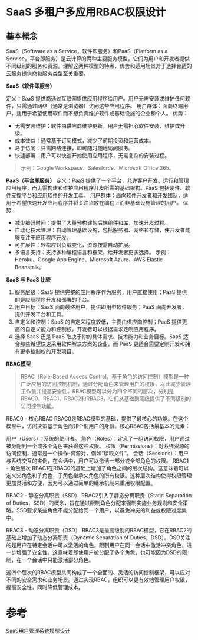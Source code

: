 # SaaS 多租户多应用RBAC权限设计

## 基本概念
SaaS（Software as a Service，软件即服务）和PaaS（Platform as a Service，平台即服务）是云计算的两种主要服务模型，它们为用户和开发者提供不同级别的服务和资源。理解这两种模型的特点、优势和适用场景对于选择合适的云服务提供商和服务类型至关重要。

**SaaS（软件即服务）**

定义：SaaS 提供商通过互联网提供应用程序给用户。用户无需安装或维护任何软件，只需通过网络（通常是浏览器）访问这些应用程序。
用户群体：面向终端用户，适用于希望使用软件而不想负责维护软件或基础设施的企业和个人。
优势：
* 无需安装维护：软件由供应商维护更新，用户无需担心软件安装、维护或升级。
* 成本效益：通常基于订阅模式，减少了前期投资和运营成本。
* 易于访问：只需网络连接，即可随时随地访问服务。
* 快速部署：用户可以快速开始使用应用程序，无需复杂的安装过程。
> 示例：Google Workspace、Salesforce、Microsoft Office 365。

**PaaS（平台即服务）**
定义：PaaS 提供了一个平台，允许客户开发、运行和管理应用程序，而无需构建和维护应用程序开发所需的基础架构。PaaS 包括硬件、软件支撑平台和应用软件的开发工具。
用户群体：面向软件开发者和开发团队，适用于希望快速开发应用程序并将关注点放在编程上而非基础设施管理的用户。
优势：
* 减少编码时间：提供了大量预构建的后端组件和库，加速开发过程。
* 自动化技术管理：自动管理基础设施，包括服务器、网络和存储，使开发者能够专注于应用程序开发。
* 可扩展性：轻松应对负载变化，资源按需自动扩展。
* 多语言支持：支持多种编程语言和框架，给开发者更多选择。
示例：Heroku、Google App Engine、Microsoft Azure、AWS Elastic Beanstalk。

**SaaS 与 PaaS 比较**
1. 服务层级：SaaS 提供完整的应用程序作为服务，用户直接使用；PaaS 提供的是应用程序开发和部署的平台。
2. 用户目标：SaaS 面向最终用户，提供即用型软件服务；PaaS 面向开发者，提供开发平台和工具。
3. 自定义和控制：SaaS 的自定义程度较低，主要由供应商控制；PaaS 提供更高的自定义能力和控制权，开发者可以根据需求定制应用程序。
4. 选择 SaaS 还是 PaaS 取决于你的具体需求、技术能力和业务目标。SaaS 适合那些希望快速采用软件解决方案的企业，而 PaaS 更适合需要定制开发和拥有更多控制权的开发项目。

**RBAC模型**

> RBAC（Role-Based Access Control，基于角色的访问控制）模型是一种广泛应用的访问控制机制，通过分配角色来管理用户的权限，以此减少管理工作量并提高安全性。RBAC模型可以分为四个不同的层次，分别是RBAC0、RBAC1、RBAC2和RBAC3，它们从基础到高级提供了不同级别的访问控制功能。

RBAC0 - 核心RBAC
RBAC0是RBAC模型的基础，提供了最核心的功能。在这个模型中，访问决策基于角色而非个别用户的身份。核心RBAC包括最基本的元素：

用户（Users）：系统的使用者。
角色（Roles）：定义了一组访问权限，用户通过被分配到一个或多个角色来获得这些权限。
权限（Permissions）：对系统资源的访问控制，通常是一个操作-资源对，例如“读取文件”。
会话（Sessions）：用户与系统交互的实例，在会话中，用户可以激活一部分或全部角色的权限。
RBAC1 - 角色层次
RBAC1在RBAC0的基础上增加了角色之间的层次结构。这意味着可以定义父角色和子角色，子角色继承父角色的所有权限。这种层次结构使得权限管理更加灵活和方便，因为可以通过简单的继承机制来重用权限配置。

RBAC2 - 静态分离职责（SSD）
RBAC2引入了静态分离职责（Static Separation of Duties，SSD）的概念，旨在通过限制角色分配来强制实施业务规则和安全策略。SSD要求某些角色不能分配给同一个用户，以避免冲突的利益或权限过度集中。

RBAC3 - 动态分离职责（DSD）
RBAC3是最高级别的RBAC模型，它在RBAC2的基础上增加了动态分离职责（Dynamic Separation of Duties，DSD）。DSD关注的是用户在特定会话中可以激活的角色，限制用户在同一会话中激活冲突角色，进一步增强了安全性。这意味着即使用户被分配了多个角色，也可能因为DSD的限制，在一个会话中只能激活部分角色。

这四个层次的RBAC模型共同构成了一个全面的、灵活的访问控制框架，可以应对不同的安全需求和业务场景。通过实现RBAC，组织可以更有效地管理用户权限，提高安全性，同时降低管理成本。

# 参考
[SaaS用户管理系统模型设计](https://blog.csdn.net/hot_summery/article/details/80773310)
